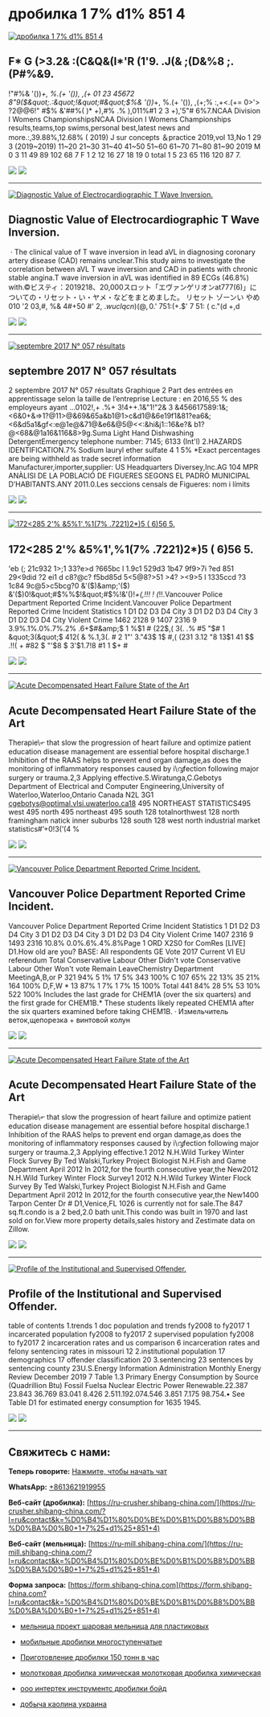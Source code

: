 # дробилка 1 7% d1% 851 4

<a href="https://swt.shibang-china.com/?l=ru&img&k=%D0%B4%D1%80%D0%BE%D0%B1%D0%B8%D0%BB%D0%BA%D0%B0+1+7%25+d1%25+851+4" target="_blank">![дробилка 1 7% d1% 851 4](http://static.shibang-china.com/all-800x300/273.jpg)</a>

## F* G (&gt;3.2&amp; :(C&amp;Q&amp;(I*'R (1'9. .J(&amp; ;(D&amp;%8 ;.(P#%&amp;9.
!&quot;#$%&amp;'()%'*+(,) %. 012 13%41 52&quot;#&quot;673%.&quot; 0187%9%:2;%851%&lt;=1&gt;0 :?@% a%*b?87#1?3%c50 5%02;0 :81?%851%&gt;1#1d:2 1%&quot;e%851% &gt;1;0?8&gt;0fg80&quot;2% :2;% : 1??% h&gt;&quot; 1??% =:;1…!&quot;#&quot;$%&amp; '())*+, %.(+ '()), ,(+ 01 23 45672 8&quot;9($&quot;.:&quot;!&quot;#&quot;$%&amp; '())*+, %.(+ '()), ,(+;% :,+&lt;.(+= 0&gt;'&gt; ?2@@6!&quot; #$% &amp;'##%( )* +),#% .% ),011%#1 2 3 +),'5&quot;# 6%7.NCAA Division I Womens ChampionshipsNCAA Division I Womens Championships results,teams,top swims,personal best,latest news and more.:,39.88%,12.68% ( 2019) J sur concepts ＆practice 2019,vol 13,No 1 29 3 (2019~2019) 11~20 21~30 31~40 41~50 51~60 61~70 71~80 81~90 2019 M 0 3 11 49 89 102 68 7 F 1 2 12 16 27 18 19 0 total 1 5 23 65 116 120 87 7.


<a href="https://whatsapp.shibangsoft.com/WhatsApp.php" target="_blank" title="WhatsApp">![](http://static.shibang-china.com/icon/whatsapp.png)</a> <a href="https://swt.shibang-china.com/?l=ru&icon&k=%D0%B4%D1%80%D0%BE%D0%B1%D0%B8%D0%BB%D0%BA%D0%B0+1+7%25+d1%25+851+4" target="_blank">![](http://static.shibang-china.com/icon/chat-ru.png)</a>

---

<a href="https://swt.shibang-china.com/?l=ru&img&k=%D0%B4%D1%80%D0%BE%D0%B1%D0%B8%D0%BB%D0%BA%D0%B0+1+7%25+d1%25+851+4" target="_blank">![Diagnostic Value of Electrocardiographic T Wave Inversion.](http://static.shibang-china.com/all-800x300/173.jpg)</a>

## Diagnostic Value of Electrocardiographic T Wave Inversion.
&nbsp;&#0183;&#32;The clinical value of T wave inversion in lead aVL in diagnosing coronary artery disease (CAD) remains unclear.This study aims to investigate the correlation between aVL T wave inversion and CAD in patients with chronic stable angina.T wave inversion in aVL was identified in 89 ECGs (46.8%) with.&#169;ビスティ：2019218、20,000スロット「エヴァンゲリオンat777(6)」についての・リセット・い・ヤメ・などをまとめました。 リセット ゾーンい やめ0$10$ '2 03,#, %&amp; 4#+50$%,#' %#'6%**5' (07$ #' 2, $.wuclqcn)( @,0.$' 751:(+.$' 7 51: ( c.&quot;(d +,d


<a href="https://whatsapp.shibangsoft.com/WhatsApp.php" target="_blank" title="WhatsApp">![](http://static.shibang-china.com/icon/whatsapp.png)</a> <a href="https://swt.shibang-china.com/?l=ru&icon&k=%D0%B4%D1%80%D0%BE%D0%B1%D0%B8%D0%BB%D0%BA%D0%B0+1+7%25+d1%25+851+4" target="_blank">![](http://static.shibang-china.com/icon/chat-ru.png)</a>

---

<a href="https://swt.shibang-china.com/?l=ru&img&k=%D0%B4%D1%80%D0%BE%D0%B1%D0%B8%D0%BB%D0%BA%D0%B0+1+7%25+d1%25+851+4" target="_blank">![septembre 2017 N&#176; 057 r&#233;sultats](http://static.shibang-china.com/all-800x300/724.jpg)</a>

## septembre 2017 N&#176; 057 r&#233;sultats
2 septembre 2017 N&#176; 057 r&#233;sultats Graphique 2 Part des entr&#233;es en apprentissage selon la taille de l’entreprise Lecture : en 2016,55 % des employeurs ayant …0102!,+ .%$+$ 3!4++.1&amp;&quot;1!&quot;2&amp; 3 &amp;456617589:1&amp;;&lt;6&amp;0+&amp;=&gt;1?@11&gt;@&amp;69&amp;65a&amp;b1@1&gt;c&amp;d1@&amp;6e19f1&amp;81?ea6&amp;;&lt;6&amp;d5a1&amp;gf&lt;:e@1e@&amp;71@&amp;e6&amp;@5@&lt;&lt;:&amp;hi&amp;j1::16&amp;e?&amp; b1?@&lt;68&amp;@1a16&amp;116&amp;8&gt;9g.Suma Light Hand Dishwashing DetergentEmergency telephone number: 7145; 6133 (Int'l) 2.HAZARDS IDENTIFICATION.7% Sodium lauryl ether sulfate 4 1 5% *Exact percentages are being withheld as trade secret information Manufacturer,importer,supplier: US Headquarters Diversey,Inc.AG 104 MPR AN&#192;LISI DE LA POBLACI&#211; DE FIGUERES SEGONS EL PADR&#211; MUNICIPAL D’HABITANTS.ANY 2011.0.Les seccions censals de Figueres: nom i l&#237;mits


<a href="https://whatsapp.shibangsoft.com/WhatsApp.php" target="_blank" title="WhatsApp">![](http://static.shibang-china.com/icon/whatsapp.png)</a> <a href="https://swt.shibang-china.com/?l=ru&icon&k=%D0%B4%D1%80%D0%BE%D0%B1%D0%B8%D0%BB%D0%BA%D0%B0+1+7%25+d1%25+851+4" target="_blank">![](http://static.shibang-china.com/icon/chat-ru.png)</a>

---

<a href="https://swt.shibang-china.com/?l=ru&img&k=%D0%B4%D1%80%D0%BE%D0%B1%D0%B8%D0%BB%D0%BA%D0%B0+1+7%25+d1%25+851+4" target="_blank">![172&lt;285 2'% &amp;5%1',%1(7% .7221)2*)5 ( 6)56 5.](http://static.shibang-china.com/all-800x300/663.jpg)</a>

## 172&lt;285 2'% &amp;5%1',%1(7% .7221)2*)5 ( 6)56 5.
'eb (; 21c932 1&gt;;1 33?e&gt;d ?665bc l 1.9c1 529d3 1b47 9f9&gt;7i ?ed 851 29&lt;9did ?2 ei1 d c8?@c? f5bd85d 5&lt;5@8?&gt;51 &gt;4? &gt;&lt;9&gt;5 l 1335ccd ?3 1c84 9c@5&gt;c5bcg?0 &amp;'($)&amp;'($) &amp;'($)0!&quot;#$%%$!&quot;#$%!&amp;'()!*+(,!!! ! (*!!.Vancouver Police Department Reported Crime Incident.Vancouver Police Department Reported Crime Incident Statistics 1 D1 D2 D3 D4 City 3 D1 D2 D3 D4 City 3 D1 D2 D3 D4 City Violent Crime 1462 2128 9 1407 2316 9 3.9%.1%.0%.7%.2% .6+$#&amp;$ 1 %$1 # (22$,( 3(. .% #5 &quot;$# 1 &quot;3(&quot;$ 412( &amp; %.1,3(. # $2$ 1&quot;' 3.&quot;43$ 1$ #,( (231 3.12 &quot;8 13$1 41 $$ .!!( + #82 $ &quot;'$8 $ 3'$1.7!8 #1 1 $+ #


<a href="https://whatsapp.shibangsoft.com/WhatsApp.php" target="_blank" title="WhatsApp">![](http://static.shibang-china.com/icon/whatsapp.png)</a> <a href="https://swt.shibang-china.com/?l=ru&icon&k=%D0%B4%D1%80%D0%BE%D0%B1%D0%B8%D0%BB%D0%BA%D0%B0+1+7%25+d1%25+851+4" target="_blank">![](http://static.shibang-china.com/icon/chat-ru.png)</a>

---

<a href="https://swt.shibang-china.com/?l=ru&img&k=%D0%B4%D1%80%D0%BE%D0%B1%D0%B8%D0%BB%D0%BA%D0%B0+1+7%25+d1%25+851+4" target="_blank">![Acute Decompensated Heart Failure State of the Art](http://static.shibang-china.com/all-800x300/524.jpg)</a>

## Acute Decompensated Heart Failure State of the Art
Therapie\൳ that slow the progression of heart failure and optimize patient education disease management are essential before hospital discharge.1 Inhibition of the RAAS helps to prevent end organ damage,as does the monitoring of inflammatory responses caused by i\൮fection following major surgery or trauma.2,3 Applying effective.S.Wiratunga,C.Gebotys Department of Electrical and Computer Engineering,University of Waterloo,Waterloo,Ontario Canada N2L 3G1 cgebotys@optimal.vlsi.uwaterloo.ca18 495 NORTHEAST STATISTICS495 west 495 north 495 northeast 495 south 128 totalnorthwest 128 north framingham natick inner suburbs 128 south 128 west north industrial market statistics#’+0!3(’(4 %


<a href="https://whatsapp.shibangsoft.com/WhatsApp.php" target="_blank" title="WhatsApp">![](http://static.shibang-china.com/icon/whatsapp.png)</a> <a href="https://swt.shibang-china.com/?l=ru&icon&k=%D0%B4%D1%80%D0%BE%D0%B1%D0%B8%D0%BB%D0%BA%D0%B0+1+7%25+d1%25+851+4" target="_blank">![](http://static.shibang-china.com/icon/chat-ru.png)</a>

---

<a href="https://swt.shibang-china.com/?l=ru&img&k=%D0%B4%D1%80%D0%BE%D0%B1%D0%B8%D0%BB%D0%BA%D0%B0+1+7%25+d1%25+851+4" target="_blank">![Vancouver Police Department Reported Crime Incident.](http://static.shibang-china.com/all-800x300/1393.jpg)</a>

## Vancouver Police Department Reported Crime Incident.
Vancouver Police Department Reported Crime Incident Statistics 1 D1 D2 D3 D4 City 3 D1 D2 D3 D4 City 3 D1 D2 D3 D4 City Violent Crime 1407 2316 9 1493 2316 10.8% 0.0%.6%.4%.8%Page 1 ORD X2S0 for ComRes [LIVE] D1.How old are you? BASE: All respondents GE Vote 2017 Current VI EU referendum Total Conservative Labour Other Didn't vote Conservative Labour Other Won't vote Remain LeaveChemistry Department MeetingA,B,or P 321 94% 5 1% 17 5% 343 100% C 107 65% 22 13% 35 21% 164 100% D,F,W * 13 87% 1 7% 1 7% 15 100% Total 441 84% 28 5% 53 10% 522 100% Includes the last grade for CHEM1A (over the six quarters) and the first grade for CHEM1B.* These students likely repeated CHEM1A after the six quarters examined before taking CHEM1B.&nbsp;&#0183;&#32;Измельчитель веток,щепорезка + винтовой колун


<a href="https://whatsapp.shibangsoft.com/WhatsApp.php" target="_blank" title="WhatsApp">![](http://static.shibang-china.com/icon/whatsapp.png)</a> <a href="https://swt.shibang-china.com/?l=ru&icon&k=%D0%B4%D1%80%D0%BE%D0%B1%D0%B8%D0%BB%D0%BA%D0%B0+1+7%25+d1%25+851+4" target="_blank">![](http://static.shibang-china.com/icon/chat-ru.png)</a>

---

<a href="https://swt.shibang-china.com/?l=ru&img&k=%D0%B4%D1%80%D0%BE%D0%B1%D0%B8%D0%BB%D0%BA%D0%B0+1+7%25+d1%25+851+4" target="_blank">![Acute Decompensated Heart Failure State of the Art](http://static.shibang-china.com/all-800x300/844.jpg)</a>

## Acute Decompensated Heart Failure State of the Art
Therapie\൳ that slow the progression of heart failure and optimize patient education disease management are essential before hospital discharge.1 Inhibition of the RAAS helps to prevent end organ damage,as does the monitoring of inflammatory responses caused by i\൮fection following major surgery or trauma.2,3 Applying effective.1 2012 N.H.Wild Turkey Winter Flock Survey By Ted Walski,Turkey Project Biologist N.H.Fish and Game Department April 2012 In 2012,for the fourth consecutive year,the New2012 N.H.Wild Turkey Winter Flock Survey1 2012 N.H.Wild Turkey Winter Flock Survey By Ted Walski,Turkey Project Biologist N.H.Fish and Game Department April 2012 In 2012,for the fourth consecutive year,the New1400 Tarpon Center Dr # D1,Venice,FL 1026 is currently not for sale.The 847 sq.ft.condo is a 2 bed,2.0 bath unit.This condo was built in 1970 and last sold on for.View more property details,sales history and Zestimate data on Zillow.


<a href="https://whatsapp.shibangsoft.com/WhatsApp.php" target="_blank" title="WhatsApp">![](http://static.shibang-china.com/icon/whatsapp.png)</a> <a href="https://swt.shibang-china.com/?l=ru&icon&k=%D0%B4%D1%80%D0%BE%D0%B1%D0%B8%D0%BB%D0%BA%D0%B0+1+7%25+d1%25+851+4" target="_blank">![](http://static.shibang-china.com/icon/chat-ru.png)</a>

---

<a href="https://swt.shibang-china.com/?l=ru&img&k=%D0%B4%D1%80%D0%BE%D0%B1%D0%B8%D0%BB%D0%BA%D0%B0+1+7%25+d1%25+851+4" target="_blank">![Profile of the Institutional and Supervised Offender.](http://static.shibang-china.com/all-800x300/23.jpg)</a>

## Profile of the Institutional and Supervised Offender.
table of contents 1.trends 1 doc population and trends fy2008 to fy2017 1 incarcerated population fy2008 to fy2017 2 supervised population fy2008 to fy2017 2 incarceration rates and us comparison 6 incarceration rates and felony sentencing rates in missouri 12 2.institutional population 17 demographics 17 offender classification 20 3.sentencing 23 sentences by sentencing county 23U.S.Energy Information Administration Monthly Energy Review December 2019 7 Table 1.3 Primary Energy Consumption by Source (Quadrillion Btu) Fossil Fuelsa Nuclear Electric Power Renewable.22.387 23.843 36.769 83.041 8.426 2.511.192.074.546 3.851 7.175 98.754.• See Table D1 for estimated energy consumption for 1635 1945.

<a href="https://whatsapp.shibangsoft.com/WhatsApp.php" target="_blank" title="WhatsApp">![](http://static.shibang-china.com/icon/whatsapp.png)</a> <a href="https://swt.shibang-china.com/?l=ru&icon&k=%D0%B4%D1%80%D0%BE%D0%B1%D0%B8%D0%BB%D0%BA%D0%B0+1+7%25+d1%25+851+4" target="_blank">![](http://static.shibang-china.com/icon/chat-ru.png)</a>

---
## Свяжитесь с нами:

**Теперь говорите:** [Нажмите, чтобы начать чат](https://swt.shibang-china.com?l=ru&contact&k=%D0%B4%D1%80%D0%BE%D0%B1%D0%B8%D0%BB%D0%BA%D0%B0+1+7%25+d1%25+851+4)

**WhatsApp:**  [+8613621919955](https://whatsapp.shibangsoft.com/WhatsApp.php)

**Веб-сайт (дробилка):** [https://ru-crusher.shibang-china.com/](https://ru-crusher.shibang-china.com/?l=ru&contact&k=%D0%B4%D1%80%D0%BE%D0%B1%D0%B8%D0%BB%D0%BA%D0%B0+1+7%25+d1%25+851+4)

**Веб-сайт (мельница):** [https://ru-mill.shibang-china.com/](https://ru-mill.shibang-china.com/?l=ru&contact&k=%D0%B4%D1%80%D0%BE%D0%B1%D0%B8%D0%BB%D0%BA%D0%B0+1+7%25+d1%25+851+4)

**Форма запроса:** [https://form.shibang-china.com](https://form.shibang-china.com?l=ru&contact&k=%D0%B4%D1%80%D0%BE%D0%B1%D0%B8%D0%BB%D0%BA%D0%B0+1+7%25+d1%25+851+4)

* [мельница проект шаровая мельница для пластиковых](../110/%D0%BC%D0%B5%D0%BB%D1%8C%D0%BD%D0%B8%D1%86%D0%B0%20%D0%BF%D1%80%D0%BE%D0%B5%D0%BA%D1%82%20%D1%88%D0%B0%D1%80%D0%BE%D0%B2%D0%B0%D1%8F%20%D0%BC%D0%B5%D0%BB%D1%8C%D0%BD%D0%B8%D1%86%D0%B0%20%D0%B4%D0%BB%D1%8F%20%D0%BF%D0%BB%D0%B0%D1%81%D1%82%D0%B8%D0%BA%D0%BE%D0%B2%D1%8B%D1%85.md)

* [мобильные дробилки многоступенчатые](../113/%D0%BC%D0%BE%D0%B1%D0%B8%D0%BB%D1%8C%D0%BD%D1%8B%D0%B5%20%D0%B4%D1%80%D0%BE%D0%B1%D0%B8%D0%BB%D0%BA%D0%B8%20%D0%BC%D0%BD%D0%BE%D0%B3%D0%BE%D1%81%D1%82%D1%83%D0%BF%D0%B5%D0%BD%D1%87%D0%B0%D1%82%D1%8B%D0%B5.md)

* [Приготовление дробилки 150 тонн в час](../120/%D0%9F%D1%80%D0%B8%D0%B3%D0%BE%D1%82%D0%BE%D0%B2%D0%BB%D0%B5%D0%BD%D0%B8%D0%B5%20%D0%B4%D1%80%D0%BE%D0%B1%D0%B8%D0%BB%D0%BA%D0%B8%20150%20%D1%82%D0%BE%D0%BD%D0%BD%20%D0%B2%20%D1%87%D0%B0%D1%81.md)

* [молотковая дробилка химическая молотковая дробилка химическая](../117/%D0%BC%D0%BE%D0%BB%D0%BE%D1%82%D0%BA%D0%BE%D0%B2%D0%B0%D1%8F%20%D0%B4%D1%80%D0%BE%D0%B1%D0%B8%D0%BB%D0%BA%D0%B0%20%D1%85%D0%B8%D0%BC%D0%B8%D1%87%D0%B5%D1%81%D0%BA%D0%B0%D1%8F%20%D0%BC%D0%BE%D0%BB%D0%BE%D1%82%D0%BA%D0%BE%D0%B2%D0%B0%D1%8F%20%D0%B4%D1%80%D0%BE%D0%B1%D0%B8%D0%BB%D0%BA%D0%B0%20%D1%85%D0%B8%D0%BC%D0%B8%D1%87%D0%B5%D1%81%D0%BA%D0%B0%D1%8F.md)

* [ооо интертек инструментс дробилки бойд](../106/%D0%BE%D0%BE%D0%BE%20%D0%B8%D0%BD%D1%82%D0%B5%D1%80%D1%82%D0%B5%D0%BA%20%D0%B8%D0%BD%D1%81%D1%82%D1%80%D1%83%D0%BC%D0%B5%D0%BD%D1%82%D1%81%20%D0%B4%D1%80%D0%BE%D0%B1%D0%B8%D0%BB%D0%BA%D0%B8%20%D0%B1%D0%BE%D0%B9%D0%B4.md)

* [добыча каолина украина](../113/%D0%B4%D0%BE%D0%B1%D1%8B%D1%87%D0%B0%20%D0%BA%D0%B0%D0%BE%D0%BB%D0%B8%D0%BD%D0%B0%20%D1%83%D0%BA%D1%80%D0%B0%D0%B8%D0%BD%D0%B0.md)